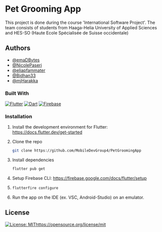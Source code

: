 # Pet Grooming App

This project is done during the course 'International Software Project'. The team consists of students from Haaga-Helia University of Applied Sciences and HES-SO (Haute Ecole Spécialisée de Suisse occidentale)

## Authors

- [@emaDBytes](https://github.com/emaDBytes)
- [@NicolePaseri](https://github.com/NicolePaseri)
- [@eliapfammater](https://github.com/eliapfammatter)
- [@Bidhan33](https://github.com/Bidhan33)
- [@mjHarakka](https://github.com/mjHarakka)

### Built With

[![Flutter](https://img.shields.io/badge/Flutter-%2302569B.svg?logo=flutter&logoColor=white)](https://flutter.dev)
[![Dart](https://img.shields.io/badge/Dart-0175C2?logo=dart&logoColor=white)](https://dart.dev)
[![Firebase](https://img.shields.io/badge/Firebase-FFCA28?logo=firebase&logoColor=000000)](https://firebase.google.com)

### Installation

1. Install the development environment for Flutter: https://docs.flutter.dev/get-started
2. Clone the repo

   ```sh
   git clone https://github.com/MobileDevGroup4/PetGroomingApp
   ```

3. Install dependencies
   ```sh
   flutter pub get
   ```
4. Setup Firebase CLI: https://firebase.google.com/docs/flutter/setup

5. ```sh
   flutterfire configure
   ```
6. Run the app on the IDE (ex. VSC, Android-Studio) on an emulator.

## License

[![License: MIT](https://img.shields.io/badge/License-MIT-yellow.svg)](LICENSE)https://opensource.org/license/mit

[Flutter]: https://img.shields.io/badge/Flutter-02569B?style=flat&logo=flutter&logoColor=white
[Next.js]: https://img.shields.io/badge/next.js-000000?style=for-the-badge&logo=nextdotjs&logoColor=white
[Next-url]: https://nextjs.org/
[React.js]: https://img.shields.io/badge/React-20232A?style=for-the-badge&logo=react&logoColor=61DAFB
[React-url]: https://reactjs.org/
[Vue.js]: https://img.shields.io/badge/Vue.js-35495E?style=for-the-badge&logo=vuedotjs&logoColor=4FC08D
[Vue-url]: https://vuejs.org/
[Angular.io]: https://img.shields.io/badge/Angular-DD0031?style=for-the-badge&logo=angular&logoColor=white
[Angular-url]: https://angular.io/
[Svelte.dev]: https://img.shields.io/badge/Svelte-4A4A55?style=for-the-badge&logo=svelte&logoColor=FF3E00
[Svelte-url]: https://svelte.dev/
[Laravel.com]: https://img.shields.io/badge/Laravel-FF2D20?style=for-the-badge&logo=laravel&logoColor=white
[Laravel-url]: https://laravel.com
[Bootstrap.com]: https://img.shields.io/badge/Bootstrap-563D7C?style=for-the-badge&logo=bootstrap&logoColor=white
[Bootstrap-url]: https://getbootstrap.com
[JQuery.com]: https://img.shields.io/badge/jQuery-0769AD?style=for-the-badge&logo=jquery&logoColor=white
[JQuery-url]: https://jquery.com
